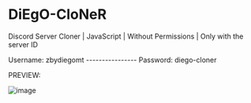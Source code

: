 # DiEgO-CloNeR

Discord Server Cloner | JavaScript | Without Permissions | Only with the server ID

Username: zbydiegomt ---------------- Password: diego-cloner

PREVIEW:

![image](https://user-images.githubusercontent.com/97636244/155023447-9e290bd4-ab0d-4d05-be56-e9e74a230223.png)
